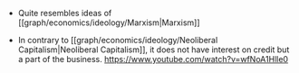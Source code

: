 - Quite resembles ideas of [[graph/economics/ideology/Marxism|Marxism]]

- In contrary to [[graph/economics/ideology/Neoliberal Capitalism|Neoliberal Capitalism]], it does not have interest on credit but a part of the business.
https://www.youtube.com/watch?v=wfNoA1Hlle0
